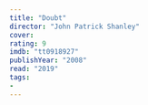 ```yaml
---
title: "Doubt"
director: "John Patrick Shanley"
cover: 
rating: 9
imdb: "tt0918927"
publishYear: "2008"
read: "2019"
tags:
- 
---
```

